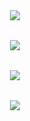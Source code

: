 <style>

.container{
    width:70%;
    display:flex; 
    flex-direction:column; 
    justify-content:center;
    gap:2rem; 
    margin:0 auto;
}
</style>

<div class="container">

 <div>
 <img src= "https://github.com/alirezaabbasi-dev/Registration-Onboarding-Design/assets/133563624/1583bc44-dcda-4ff8-8fbd-343e837ba6b6">
</div>   
 <div>
 <img src="https://github.com/alirezaabbasi-dev/Registration-Onboarding-Design/assets/133563624/062f9359-93e2-4786-b362-a2855f0fbd3d"> 
 </div>  
 <div>
 <img src= "https://github.com/alirezaabbasi-dev/Registration-Onboarding-Design/assets/133563624/a6651636-6f0f-4fb1-a8a8-067871765cb9"> 
 </div>   
 <div>
 <img src= "https://github.com/alirezaabbasi-dev/Registration-Onboarding-Design/assets/133563624/33047f4c-3aa1-4839-86d6-fb98f0ae2dbe">
  </div>   

</div>